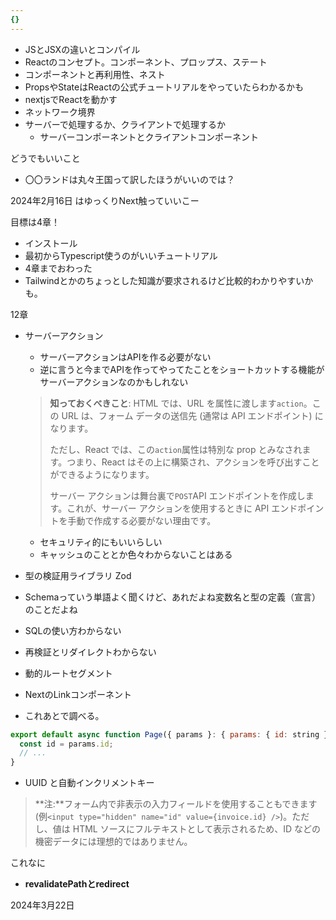 ```yaml
---
{}
---
```

  

- JSとJSXの違いとコンパイル
- Reactのコンセプト。コンポーネント、プロップス、ステート
- コンポーネントと再利用性、ネスト
- PropsやStateはReactの公式チュートリアルをやっていたらわかるかも
- nextjsでReactを動かす
- ネットワーク境界
- サーバーで処理するか、クライアントで処理するか
    - サーバーコンポーネントとクライアントコンポーネント

  

どうでもいいこと

- 〇〇ランドは丸々王国って訳したほうがいいのでは？

  

2024年2月16日 はゆっくりNext触っていいこー

目標は4章！

- インストール
- 最初からTypescript使うのがいいチュートリアル
- 4章までおわった
- Tailwindとかのちょっとした知識が要求されるけど比較的わかりやすいかも。

  

  

  

12章

- サーバーアクション
    
    - サーバーアクションはAPIを作る必要がない
    - 逆に言うと今までAPIを作ってやってたことをショートカットする機能がサーバーアクションなのかもしれない
    
    > **知っておくべきこと**: HTML では、URL を属性に渡します`action`。この URL は、フォーム データの送信先 (通常は API エンドポイント) になります。
    > 
    > ただし、React では、この`action`属性は特別な prop とみなされます。つまり、React はその上に構築され、アクションを呼び出すことができるようになります。
    > 
    > サーバー アクションは舞台裏で`POST`API エンドポイントを作成します。これが、サーバー アクションを使用するときに API エンドポイントを手動で作成する必要がない理由です。
    
    - セキュリティ的にもいいらしい
    - キャッシュのこととか色々わからないことはある
- 型の検証用ライブラリ Zod
- Schemaっていう単語よく聞くけど、あれだよね変数名と型の定義（宣言）のことだよね
- SQLの使い方わからない
- 再検証とリダイレクトわからない
- 動的ルートセグメント

- NextのLinkコンポーネント
- これあとで調べる。

```JavaScript
export default async function Page({ params }: { params: { id: string } }) {
  const id = params.id;
  // ...
}
```

- UUID と自動インクリメントキー

> **注:**フォーム内で非表示の入力フィールドを使用することもできます (例`<input type="hidden" name="id" value={invoice.id} />`)。ただし、値は HTML ソースにフルテキストとして表示されるため、ID などの機密データには理想的ではありません。

これなに

- **revalidatePathとredirect**

  

  

2024年3月22日